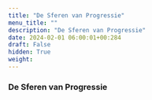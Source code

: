 ```yaml
---
title: "De Sferen van Progressie"
menu_title: ""
description: "De Sferen van Progressie"
date: 2024-02-01 06:00:01+00:284
draft: False
hidden: True
weight:
---
```

### De Sferen van Progressie
